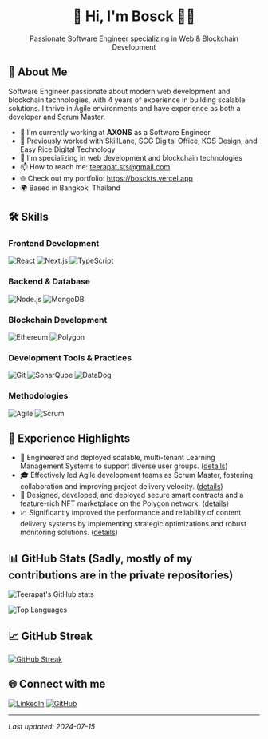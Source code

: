 <div align="center">
  <h1>👋 Hi, I'm Bosck 👨‍💻</h1>
  <p>Passionate Software Engineer specializing in Web & Blockchain Development</p>
</div>

## 🚀 About Me
Software Engineer passionate about modern web development and blockchain technologies, with 4 years of experience in building scalable solutions. I thrive in Agile environments and have experience as both a developer and Scrum Master.

- 🔭 I'm currently working at **AXONS** as a Software Engineer
- 💼 Previously worked with SkillLane, SCG Digital Office, KOS Design, and Easy Rice Digital Technology
- 🌱 I'm specializing in web development and blockchain technologies
- 📫 How to reach me: teerapat.srs@gmail.com
- 🌐 Check out my portfolio: https://bosckts.vercel.app
- 🌍 Based in Bangkok, Thailand

## 🛠️ Skills

### Frontend Development
![React](https://img.shields.io/badge/-React-61DAFB?style=flat-square&logo=React&logoColor=black)
![Next.js](https://img.shields.io/badge/-Next.js-000000?style=flat-square&logo=Next.js&logoColor=white)
![TypeScript](https://img.shields.io/badge/-TypeScript-3178C6?style=flat-square&logo=TypeScript&logoColor=white)

### Backend & Database
![Node.js](https://img.shields.io/badge/-Node.js-339933?style=flat-square&logo=Node.js&logoColor=white)
![MongoDB](https://img.shields.io/badge/-MongoDB-47A248?style=flat-square&logo=MongoDB&logoColor=white)

### Blockchain Development
![Ethereum](https://img.shields.io/badge/-Ethereum-3C3C3D?style=flat-square&logo=Ethereum&logoColor=white)
![Polygon](https://img.shields.io/badge/-Polygon-8247E5?style=flat-square&logo=Polygon&logoColor=white)

### Development Tools & Practices
![Git](https://img.shields.io/badge/-Git-F05032?style=flat-square&logo=Git&logoColor=white)
![SonarQube](https://img.shields.io/badge/-SonarQube-4E9BCD?style=flat-square&logo=SonarQube&logoColor=white)
![DataDog](https://img.shields.io/badge/-DataDog-632CA6?style=flat-square&logo=DataDog&logoColor=white)

### Methodologies
![Agile](https://img.shields.io/badge/-Agile-009FDA?style=flat-square&logo=Agile&logoColor=white)
![Scrum](https://img.shields.io/badge/-Scrum-009FDA?style=flat-square&logo=Scrum&logoColor=white)

## 💼 Experience Highlights

- 🚀 Engineered and deployed scalable, multi-tenant Learning Management Systems to support diverse user groups. ([details](#))
- 🎓 Effectively led Agile development teams as Scrum Master, fostering collaboration and improving project delivery velocity. ([details](#))
- 🔗 Designed, developed, and deployed secure smart contracts and a feature-rich NFT marketplace on the Polygon network. ([details](#))
- 📈 Significantly improved the performance and reliability of content delivery systems by implementing strategic optimizations and robust monitoring solutions. ([details](#))

## 📊 GitHub Stats (Sadly, mostly of my contributions are in the private repositories)

![Teerapat's GitHub stats](https://github-readme-stats.vercel.app/api?username=bxsck&show_icons=true&theme=tokyonight)

![Top Languages](https://github-readme-stats.vercel.app/api/top-langs/?username=bxsck&layout=compact&theme=tokyonight)

## 📈 GitHub Streak
[![GitHub Streak](https://github-readme-streak-stats.herokuapp.com?user=bxsck&theme=tokyonight)](https://git.io/streak-stats)

<!-- 
**Optional: Add more ways to connect! Here are a few suggestions:**

[![X (formerly Twitter)](https://img.shields.io/badge/X-%23000000.svg?logo=x&logoColor=white)](https://x.com/YOUR_USERNAME_HERE)
[![Dev.to](https://img.shields.io/badge/dev.to-%230A0A0A.svg?logo=dev.to&logoColor=white)](https://dev.to/YOUR_USERNAME_HERE)
[![Medium](https://img.shields.io/badge/Medium-%2312100E.svg?logo=medium&logoColor=white)](https://medium.com/@YOUR_USERNAME_HERE)
[![Stack Overflow](https://img.shields.io/badge/-Stack%20Overflow-FE7A16?logo=stack-overflow&logoColor=white)](https://stackoverflow.com/users/YOUR_USER_ID/YOUR_USERNAME_HERE)
[![Portfolio](https://img.shields.io/badge/Portfolio-%230077B5.svg?logo=globe&logoColor=white)](https://bosckts.vercel.app) 
*(Remember to replace `YOUR_USERNAME_HERE` or `YOUR_USER_ID` with your actual details)*
-->
## 🌐 Connect with me
[![LinkedIn](https://img.shields.io/badge/LinkedIn-%230077B5.svg?logo=linkedin&logoColor=white)](https://linkedin.com/in/teerapat-srs)
[![GitHub](https://img.shields.io/badge/GitHub-%23121011.svg?logo=github&logoColor=white)](https://github.com/bxsck)

---
_Last updated: 2024-07-15_
